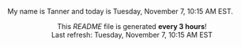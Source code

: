 My name is Tanner and today is Tuesday, November 7, 10:15 AM EST.

<p align="center">This <i>README</i> file is generated <b>every 3 hours</b>!</br>Last refresh: Tuesday, November 7, 10:15 AM EST<br /></p>
